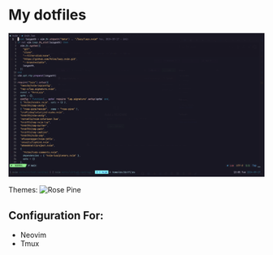 # My dotfiles
![Project preview](./preview.jpg)

Themes: ![Rose Pine](https://github.com/rose-pine)
## Configuration For: 
- Neovim
- Tmux
